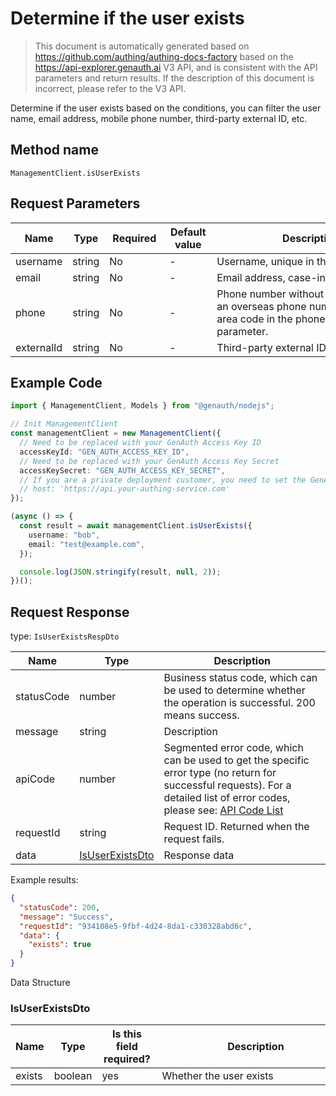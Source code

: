 # Determine if the user exists

<!--
Warning⚠️:
Do not modify this document directly,
https://github.com/Authing/authing-docs-factory
Use this project to generate
-->

<LastUpdated />

> This document is automatically generated based on https://github.com/authing/authing-docs-factory based on the https://api-explorer.genauth.ai V3 API, and is consistent with the API parameters and return results. If the description of this document is incorrect, please refer to the V3 API.

Determine if the user exists based on the conditions, you can filter the user name, email address, mobile phone number, third-party external ID, etc.

## Method name

`ManagementClient.isUserExists`

## Request Parameters

| Name       | Type   | <div style="width:80px">Required</div> | <div style="width:60px">Default value</div> | <div style="width:300px">Description</div>                                                                                  | <div style="width:200px">Sample value</div> |
| ---------- | ------ | -------------------------------------- | ------------------------------------------- | --------------------------------------------------------------------------------------------------------------------------- | ------------------------------------------- |
| username   | string | No                                     | -                                           | Username, unique in the user pool                                                                                           | `bob`                                       |
| email      | string | No                                     | -                                           | Email address, case-insensitive                                                                                             | `test@example.com`                          |
| phone      | string | No                                     | -                                           | Phone number without area code. If it is an overseas phone number, specify the area code in the phoneCountryCode parameter. | `188xxxx8888`                               |
| externalId | string | No                                     | -                                           | Third-party external ID                                                                                                     | `10010`                                     |

## Example Code

```ts
import { ManagementClient, Models } from "@genauth/nodejs";

// Init ManagementClient
const managementClient = new ManagementClient({
  // Need to be replaced with your GenAuth Access Key ID
  accessKeyId: "GEN_AUTH_ACCESS_KEY_ID",
  // Need to be replaced with your GenAuth Access Key Secret
  accessKeySecret: "GEN_AUTH_ACCESS_KEY_SECRET",
  // If you are a private deployment customer, you need to set the GenAuth service domain name
  // host: 'https://api.your-authing-service.com'
});

(async () => {
  const result = await managementClient.isUserExists({
    username: "bob",
    email: "test@example.com",
  });

  console.log(JSON.stringify(result, null, 2));
})();
```

## Request Response

type: `IsUserExistsRespDto`

| Name       | Type                                           | Description                                                                                                                                                                                                                                                                                                                                        |
| ---------- | ---------------------------------------------- | -------------------------------------------------------------------------------------------------------------------------------------------------------------------------------------------------------------------------------------------------------------------------------------------------------------------------------------------------- |
| statusCode | number                                         | Business status code, which can be used to determine whether the operation is successful. 200 means success.                                                                                                                                                                                                                                       |
| message    | string                                         | Description                                                                                                                                                                                                                                                                                                                                        |
| apiCode    | number                                         | Segmented error code, which can be used to get the specific error type (no return for successful requests). For a detailed list of error codes, please see: [API Code List](https://api-explorer.genauth.ai/?tag=group/%E5%BC%80%E5%8F%91%E5%87%86%E5%A4%87#tag/%E5%BC%80%E5%8F%91%E5%87%86%E5%A4%87/%E9%94%99%E8%AF%AF%E5%A4%84%E7%90%86/apiCode) |
| requestId  | string                                         | Request ID. Returned when the request fails.                                                                                                                                                                                                                                                                                                       |
| data       | <a href="#IsUserExistsDto">IsUserExistsDto</a> | Response data                                                                                                                                                                                                                                                                                                                                      |

Example results:

```json
{
  "statusCode": 200,
  "message": "Success",
  "requestId": "934108e5-9fbf-4d24-8da1-c330328abd6c",
  "data": {
    "exists": true
  }
}
```

Data Structure

### <a id="IsUserExistsDto"></a> IsUserExistsDto

| Name   | Type    | <div style="width:80px">Is this field required?</div> | <div style="width:300px">Description</div> | <div style="width:200px">Sample value</div> |
| ------ | ------- | ----------------------------------------------------- | ------------------------------------------ | ------------------------------------------- |
| exists | boolean | yes                                                   | Whether the user exists                    | `true`                                      |
